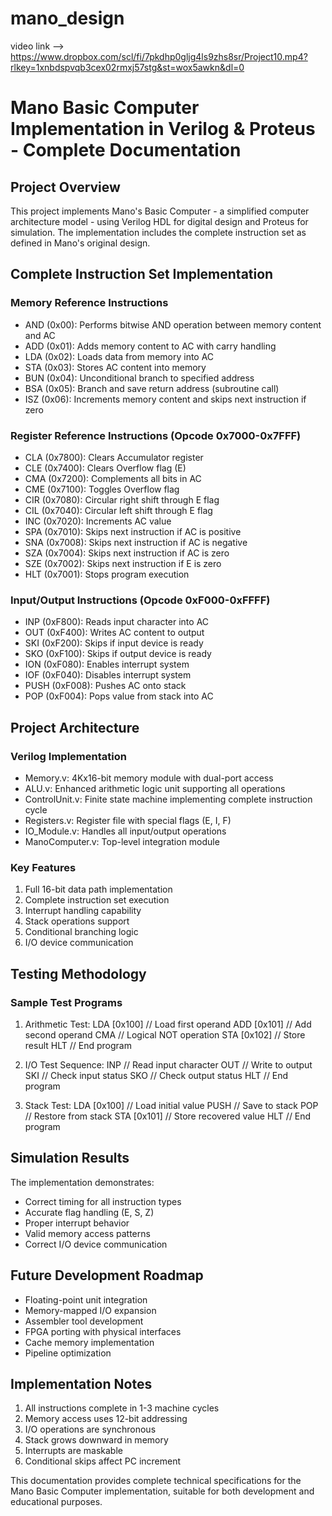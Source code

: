 # mano_design

video link --> https://www.dropbox.com/scl/fi/7pkdhp0gljg4ls9zhs8sr/Project10.mp4?rlkey=1xnbdspvqb3cex02rmxj57stg&st=wox5awkn&dl=0

# Mano Basic Computer Implementation in Verilog & Proteus - Complete Documentation

## Project Overview
This project implements Mano's Basic Computer - a simplified computer architecture model - using Verilog HDL for digital design and Proteus for simulation. The implementation includes the complete instruction set as defined in Mano's original design.

## Complete Instruction Set Implementation

### Memory Reference Instructions
- AND (0x00): Performs bitwise AND operation between memory content and AC
- ADD (0x01): Adds memory content to AC with carry handling
- LDA (0x02): Loads data from memory into AC
- STA (0x03): Stores AC content into memory
- BUN (0x04): Unconditional branch to specified address
- BSA (0x05): Branch and save return address (subroutine call)
- ISZ (0x06): Increments memory content and skips next instruction if zero

### Register Reference Instructions (Opcode 0x7000-0x7FFF)
- CLA (0x7800): Clears Accumulator register
- CLE (0x7400): Clears Overflow flag (E)
- CMA (0x7200): Complements all bits in AC
- CME (0x7100): Toggles Overflow flag
- CIR (0x7080): Circular right shift through E flag
- CIL (0x7040): Circular left shift through E flag
- INC (0x7020): Increments AC value
- SPA (0x7010): Skips next instruction if AC is positive
- SNA (0x7008): Skips next instruction if AC is negative
- SZA (0x7004): Skips next instruction if AC is zero
- SZE (0x7002): Skips next instruction if E is zero
- HLT (0x7001): Stops program execution

### Input/Output Instructions (Opcode 0xF000-0xFFFF)
- INP (0xF800): Reads input character into AC
- OUT (0xF400): Writes AC content to output
- SKI (0xF200): Skips if input device is ready
- SKO (0xF100): Skips if output device is ready
- ION (0xF080): Enables interrupt system
- IOF (0xF040): Disables interrupt system
- PUSH (0xF008): Pushes AC onto stack
- POP (0xF004): Pops value from stack into AC

## Project Architecture

### Verilog Implementation
- Memory.v: 4Kx16-bit memory module with dual-port access
- ALU.v: Enhanced arithmetic logic unit supporting all operations
- ControlUnit.v: Finite state machine implementing complete instruction cycle
- Registers.v: Register file with special flags (E, I, F)
- IO_Module.v: Handles all input/output operations
- ManoComputer.v: Top-level integration module

### Key Features
1. Full 16-bit data path implementation
2. Complete instruction set execution
3. Interrupt handling capability
4. Stack operations support
5. Conditional branching logic
6. I/O device communication

## Testing Methodology

### Sample Test Programs

1. Arithmetic Test:
   LDA [0x100]   // Load first operand
   ADD [0x101]   // Add second operand
   CMA           // Logical NOT operation
   STA [0x102]   // Store result
   HLT           // End program

2. I/O Test Sequence:
   INP           // Read input character
   OUT           // Write to output
   SKI           // Check input status
   SKO           // Check output status
   HLT           // End program

3. Stack Test:
   LDA [0x100]   // Load initial value
   PUSH          // Save to stack
   POP           // Restore from stack
   STA [0x101]   // Store recovered value
   HLT           // End program

## Simulation Results
The implementation demonstrates:
- Correct timing for all instruction types
- Accurate flag handling (E, S, Z)
- Proper interrupt behavior
- Valid memory access patterns
- Correct I/O device communication

## Future Development Roadmap
- Floating-point unit integration
- Memory-mapped I/O expansion
- Assembler tool development
- FPGA porting with physical interfaces
- Cache memory implementation
- Pipeline optimization

## Implementation Notes
1. All instructions complete in 1-3 machine cycles
2. Memory access uses 12-bit addressing
3. I/O operations are synchronous
4. Stack grows downward in memory
5. Interrupts are maskable
6. Conditional skips affect PC increment

This documentation provides complete technical specifications for the Mano Basic Computer implementation, suitable for both development and educational purposes.
